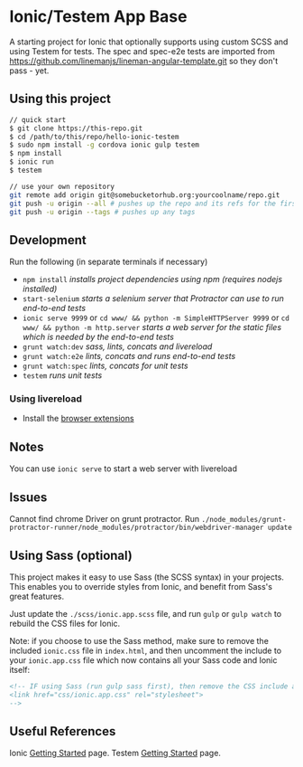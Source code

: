 Ionic/Testem App Base
=====================

A starting project for Ionic that optionally supports using custom SCSS and using Testem for tests. The spec and spec-e2e tests are imported from https://github.com/linemanjs/lineman-angular-template.git so they don't pass - yet.

## Using this project

```bash
// quick start
$ git clone https://this-repo.git
$ cd /path/to/this/repo/hello-ionic-testem
$ sudo npm install -g cordova ionic gulp testem
$ npm install
$ ionic run
$ testem

// use your own repository
git remote add origin git@somebucketorhub.org:yourcoolname/repo.git
git push -u origin --all # pushes up the repo and its refs for the first time
git push -u origin --tags # pushes up any tags
```

## Development

Run the following (in separate terminals if necessary)

- `npm install` *installs project dependencies using npm (requires nodejs installed)*
- `start-selenium` *starts a selenium server that Protractor can use to run end-to-end tests*
- `ionic serve 9999` or `cd www/ && python -m SimpleHTTPServer 9999` or `cd www/ && python -m http.server` *starts a web server for the static files which is needed by the end-to-end tests*
- `grunt watch:dev` *sass, lints, concats and livereload*
- `grunt watch:e2e` *lints, concats and runs end-to-end tests*
- `grunt watch:spec` *lints, concats for unit tests*
- `testem` *runs unit tests*

### Using livereload
- Install the [browser extensions](http://feedback.livereload.com/knowledgebase/articles/86242-how-do-i-install-and-use-the-browser-extensions-)

## Notes

You can use `ionic serve` to start a web server with livereload

## Issues
Cannot find chrome Driver on grunt protractor. Run `./node_modules/grunt-protractor-runner/node_modules/protractor/bin/webdriver-manager update`

## Using Sass (optional)

This project makes it easy to use Sass (the SCSS syntax) in your projects. This enables you to override styles from Ionic, and benefit from
Sass's great features.

Just update the `./scss/ionic.app.scss` file, and run `gulp` or `gulp watch` to rebuild the CSS files for Ionic.

Note: if you choose to use the Sass method, make sure to remove the included `ionic.css` file in `index.html`, and then uncomment
the include to your `ionic.app.css` file which now contains all your Sass code and Ionic itself:

```html
<!-- IF using Sass (run gulp sass first), then remove the CSS include above
<link href="css/ionic.app.css" rel="stylesheet">
-->
```

## Useful References

Ionic [Getting Started](http://ionicframework.com/getting-started) page.
Testem [Getting Started](https://github.com/airportyh/testem) page.